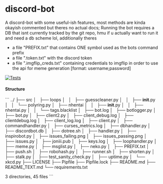 
<!-- DO NOT EDIT THE README.md FILE IF YOU WANT TO CHANGE IT'S CONTENT, EDIT README_TEXT.md BECAUSE THE README IS FREQUENTLY REGENERATED-->

# discord-bot
A discord-bot with some useful-ish features, most methods are kinda okayish commented but theres no actual docs;
Running the bot requires a DB that isnt currently tracked by the git repo, hmu if u actually want to run it and need a db scheme lol, additionally theres
- a file "PREFIX.txt" that contains ONE symbol used as the bots command prefix
- a file ".token.txt" with the discord token
- a file ".imgflip_creds.txt" containing credentials to imgflip in order to use the api for meme generation [format: username;password]

[![Tests](https://github.com/Nighmared/discord-bot/actions/workflows/tests.yml/badge.svg)](https://github.com/Nighmared/discord-bot/actions/workflows/tests.yml)



#### Structure



 \`\`\`
../
├── src
│   ├── loops
│   │   ├── guesscleaner.py
│   │   ├── __init__.py
│   │   └── polyring.py
│   ├── nhentai
│   │   ├── __init__.py
│   │   ├── nhentai.py
│   │   └── tags.blacklist
│   ├── bot.log
│   ├── botlogger.py
│   ├── bot.py
│   ├── client2.py
│   ├── client_debug.log
│   ├── clientdebug.log
│   ├── client_log.log
│   ├── client.py
│   ├── commandhandler.py
│   ├── curses_metrics.log
│   ├── dbhandler.py
│   ├── discordbot.db
│   ├── dotree.sh
│   ├── handler.py
│   ├── inspirobot.py
│   ├── issues_failing.png
│   ├── issues_passing.png
│   ├── issues.py
│   ├── joniii.pub
│   ├── keys.log
│   ├── loophandler.py
│   ├── meme.py
│   ├── msglist.py
│   ├── neko.py
│   ├── PREFIX.txt
│   ├── push.sh
│   ├── robohash.py
│   ├── runner.sh
│   ├── shorten.py
│   ├── stalk.py
│   ├── test_sanity_check.py
│   ├── uptime.py
│   └── xkcd.py
├── LICENSE
├── Pipfile
├── Pipfile.lock
├── README.md
├── README_TEXT.md
└── requirements.txt

3 directories, 45 files
 \`\`\` 


